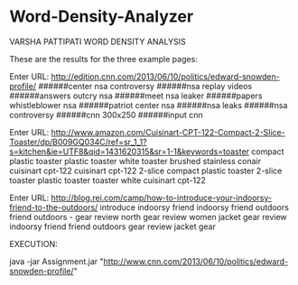 # Word-Density-Analyzer
VARSHA PATTIPATI
WORD DENSITY ANALYSIS


These are the results for the three example pages:

Enter URL:
http://edition.cnn.com/2013/06/10/politics/edward-snowden-profile/
######center nsa controversy
######nsa replay videos
      ######answers outcry nsa
      ######meet nsa leaker
      ######papers whistleblower nsa
      ######patriot center nsa
      ######nsa leaks
      ######nsa controversy
      ######cnn 300x250
      ######input cnn



Enter URL:
http://www.amazon.com/Cuisinart-CPT-122-Compact-2-Slice-Toaster/dp/B009GQ034C/ref=sr_1_1?s=kitchen&ie=UTF8&qid=1431620315&sr=1-1&keywords=toaster
compact plastic toaster
plastic toaster white
toaster brushed stainless
conair cuisinart cpt-122
cuisinart cpt-122 2-slice
compact plastic toaster
2-slice toaster
plastic toaster
toaster white
cuisinart cpt-122




Enter URL:
http://blog.rei.com/camp/how-to-introduce-your-indoorsy-friend-to-the-outdoors/
introduce indoorsy friend
indoorsy friend outdoors
friend outdoors -
gear review north
gear review women
jacket gear review
indoorsy friend
friend outdoors
gear review
jacket gear

EXECUTION: 

 java -jar Assignment.jar "http://www.cnn.com/2013/06/10/politics/edward-snowden-profile/"

